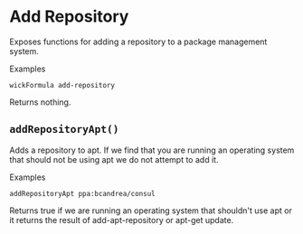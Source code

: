 Add Repository
==============

Exposes functions for adding a repository to a package management system.

Examples

    wickFormula add-repository

Returns nothing.


`addRepositoryApt()`
--------------------

Adds a repository to apt.  If we find that you are running an operating system that should not be using apt we do not attempt to add it.

Examples

    addRepositoryApt ppa:bcandrea/consul

Returns true if we are running an operating system that shouldn't use apt or it returns the result of add-apt-repository or apt-get update.


